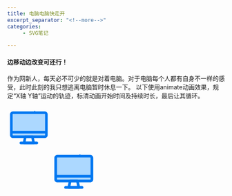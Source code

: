 ```yaml
---
title: 电脑电脑快走开
excerpt_separator: "<!--more-->"
categories: 
     - SVG笔记

---
```



#### 边移动边改变可还行！
<!--more-->
作为网新人，每天必不可少的就是对着电脑。对于电脑每个人都有自身不一样的感受，此时此刻的我只想逃离电脑暂时休息一下。
以下使用animate动画效果，规定“X轴 Y轴”运动的轨迹，标清动画开始时间及持续时长，最后让其循环。
<div>
	<svg t="1606138468782" class="icon" viewBox="0 0 1024 1024" version="1.1" xmlns="http://www.w3.org/2000/svg" p-id="1117" style="width:1000px; height:1000px;width:100px; height:100px;">
		<path d="M659.86 130.98c9.58-0.97 6.36-15.55-3.12-14.6-11.24 1.14-17.83 9.78-20.84 20.07-4 13.7 10.79 40.24-7.03 46.64-9.06 3.26-2.2 16.54 6.72 13.33 9.73-3.5 16.26-13.06 16.82-23.47 0.63-11.26-9.8-40.22 7.45-41.97z m0 0M585.89 161.76c13.47 0 13.47-20.89 0-20.89-13.48 0-13.48 20.89 0 20.89z m0 0M705.27 163.25c-13.47 0-13.47 20.89 0 20.89s13.47-20.89 0-20.89z m0 0" fill="#0077F1" p-id="1118"></path>
		<path d="M889.58 761.18H135.55c-38.47 0-69.76-31.29-69.76-69.76V199.86c0-38.46 31.29-69.76 69.76-69.76h754.03c38.46 0 69.75 31.29 69.75 69.76v491.55c0 38.48-31.29 69.77-69.75 69.77z" fill="#0077F1" p-id="1119"></path>
		<path d="M135.55 191.79c-4.46 0-8.08 3.62-8.08 8.07v491.55c0 4.46 3.62 8.08 8.08 8.08h754.03c4.44 0 8.07-3.63 8.07-8.08V199.86c0-4.46-3.63-8.07-8.07-8.07H135.55z" fill="#ACD8FF" p-id="1120"></path>
		<path d="M918.28 651.83H106.83c-17.03 0-30.84-13.81-30.84-30.85 0-17.03 13.81-30.84 30.84-30.84h811.45c17.04 0 30.85 13.81 30.85 30.84 0 17.04-13.81 30.85-30.85 30.85zM702.27 907.66H322.85c-17.03 0-30.84-13.81-30.84-30.84 0-17.04 13.81-30.84 30.84-30.84h379.42c17.04 0 30.85 13.81 30.85 30.84-0.01 17.03-13.82 30.84-30.85 30.84z m0 0" fill="#0077F1" p-id="1121"></path>
		<path d="M626.72 907.66H398.51a30.83 30.83 0 0 1-23.91-11.36 30.85 30.85 0 0 1-6.29-25.72l30.27-146.48c2.95-14.32 15.58-24.6 30.2-24.6h167.56c14.62 0 27.25 10.28 30.2 24.6l29.69 143.77a30.802 30.802 0 0 1-4.74 27.32 30.833 30.833 0 0 1-24.77 12.47z m-190.34-61.68h152.35l-17.51-84.79H453.91l-17.53 84.79z m0 0" fill="#0077F1" p-id="1122"></path>	
	</svg>
 </div>
 <div>
   <svg t="1606138468782" class="icon" viewBox="0 0 1024 1024" version="1.1" xmlns="http://www.w3.org/2000/svg" p-id="1117" style="width:1000px; height:1000px;width:200px; height:200px;"> 
 		<path d="M659.86 130.98c9.58-0.97 6.36-15.55-3.12-14.6-11.24 1.14-17.83 9.78-20.84 20.07-4 13.7 10.79 40.24-7.03 46.64-9.06 3.26-2.2 16.54 6.72 13.33 9.73-3.5 16.26-13.06 16.82-23.47 0.63-11.26-9.8-40.22 7.45-41.97z m0 0M585.89 161.76c13.47 0 13.47-20.89 0-20.89-13.48 0-13.48 20.89 0 20.89z m0 0M705.27 163.25c-13.47 0-13.47 20.89 0 20.89s13.47-20.89 0-20.89z m0 0" fill="#0077F1" p-id="1118"></path>
		<path d="M889.58 761.18H135.55c-38.47 0-69.76-31.29-69.76-69.76V199.86c0-38.46 31.29-69.76 69.76-69.76h754.03c38.46 0 69.75 31.29 69.75 69.76v491.55c0 38.48-31.29 69.77-69.75 69.77z" fill="#0077F1" p-id="1119"></path>
		<path d="M135.55 191.79c-4.46 0-8.08 3.62-8.08 8.07v491.55c0 4.46 3.62 8.08 8.08 8.08h754.03c4.44 0 8.07-3.63 8.07-8.08V199.86c0-4.46-3.63-8.07-8.07-8.07H135.55z" fill="#ACD8FF" p-id="1120"></path>
		<path d="M918.28 651.83H106.83c-17.03 0-30.84-13.81-30.84-30.85 0-17.03 13.81-30.84 30.84-30.84h811.45c17.04 0 30.85 13.81 30.85 30.84 0 17.04-13.81 30.85-30.85 30.85zM702.27 907.66H322.85c-17.03 0-30.84-13.81-30.84-30.84 0-17.04 13.81-30.84 30.84-30.84h379.42c17.04 0 30.85 13.81 30.85 30.84-0.01 17.03-13.82 30.84-30.85 30.84z m0 0" fill="#0077F1" p-id="1121"></path>
		<path d="M626.72 907.66H398.51a30.83 30.83 0 0 1-23.91-11.36 30.85 30.85 0 0 1-6.29-25.72l30.27-146.48c2.95-14.32 15.58-24.6 30.2-24.6h167.56c14.62 0 27.25 10.28 30.2 24.6l29.69 143.77a30.802 30.802 0 0 1-4.74 27.32 30.833 30.833 0 0 1-24.77 12.47z m-190.34-61.68h152.35l-17.51-84.79H453.91l-17.53 84.79z m0 0" fill="#0077F1" p-id="1122"></path>
	<animate attributeName="x" attributeType="XML" begin="0s" dur="6s" fill="freeze" from="300" to="0"repeatCount="indefinite" /> 
    <animate attributeName="y" attributeType="XML" begin="0s" dur="6s" fill="freeze" from="100" to="0" repeatCount="indefinite"/> 
    <animate attributeName="width" attributeType="XML" begin="0s" dur="6s" fill="freeze" from="300" to="800"repeatCount="indefinite" /> 
    <animate attributeName="height" attributeType="XML" begin="0s" dur="6s" fill="freeze" from="100" to="300" repeatCount="indefinite"/> 
    <animateColor attributeName="fill" attributeType="CSS" from="blue" to="red" begin="2s" dur="4s" fill="freeze"repeatCount="indefinite"/>
  </svg>	
  </div>